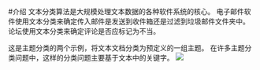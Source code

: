 #介绍
文本分类算法是大规模处理文本数据的各种软件系统的核心。 电子邮件软件使用文本分类来确定传入邮件是发送到收件箱还是过滤到垃圾邮件文件夹中。 论坛使用文本分类来确定评论是否应标记为不当。

这是主题分类的两个示例，将文本文档分类为预定义的一组主题。 在许多主题分类问题中，这样的分类问题主要基于文本中的关键字。
![](../../Pic/introduction/TextClassificationExample.png)
